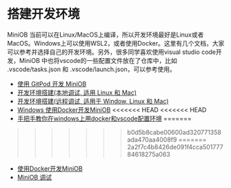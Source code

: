 # 搭建开发环境

MiniOB 当前可以在Linux/MacOS上编译，所以开发环境最好是Linux或者MacOS。Windows上可以使用WSL2，或者使用Docker。这里有几个文档，大家可以参考并选择自己的开发环境。另外，很多同学喜欢使用visual studio code开发，MiniOB 中也将vscode的一些配置文件放在了仓库中，比如 .vscode/tasks.json 和 .vscode/launch.json，可以参考使用。

- [使用 GitPod 开发 MiniOB](dev_by_gitpod.md)
- [开发环境搭建(本地调试, 适用 Linux 和 Mac)](how_to_dev_miniob_by_vscode.md)
- [开发环境搭建(远程调试, 适用于 Window, Linux 和 Mac)](how_to_dev_in_docker_container_by_vscode.md)
- [Windows 使用Docker开发MiniOB](how_to_dev_miniob_by_docker_on_windows.md)
<<<<<<< HEAD
<<<<<<< HEAD
- [手把手教你在windows上用docker和vscode配置环境](./dev-env/how_to_dev_in_docker_container_by_vscode_on_windows.md)
=======
>>>>>>> b0d5b8cabe00600ad320771358ada470aa4008f9
=======
>>>>>>> 2a2f7c4b8426de091f4cca50177784618275a063
- [使用Docker开发MiniOB](how-to-dev-using-docker.md)
- [MiniOB 调试](./dev-env/miniob-how-to-debug.md)